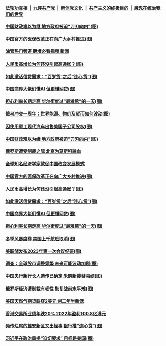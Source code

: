####  [法轮功真相](../../../../basic/blob/master/README.md?t=02250812) &nbsp;|&nbsp; [九评共产党](../../../../9ping.md/blob/master/README.md?t=02250812) &nbsp;|&nbsp; [解体党文化](../../../../jtdwh.md/blob/master/README.md?t=02250812)  &nbsp;|&nbsp; [共产主义的终极目的](../../../../gczydzjmd.md/blob/master/README.md?t=02250812) &nbsp;|&nbsp; [魔鬼在统治我们的世界](../../../../mgztzwmdsj.md/blob/master/README.md?t=02250812) 

#### [中国财政难以为继 地方政府被迫“刀刃向内”(图)](../pages/p5/1029737.md?t=02250812) 

#### [中国官方的医保改革正在向广大乡村推进(图)](../pages/p5/1029727.md?t=02250812) 

#### [油管热门频道 翻墙必看视频 新闻](http://129.146.143.75:81/youtube.html?02250812)

#### [人民币高增长为何还没引起高通胀？(图)](../pages/p5/1029687.md?t=02250812) 

#### [如此激活信贷需求：“百岁贷”之后“连心贷”(图)](../pages/p5/1029682.md?t=02250812) 

#### [中国商界大佬们懂AI 但更懂网贷(图)](../pages/p5/1029673.md?t=02250812) 

#### [担心利率长期走高 华尔街度过“最难熬”的一天(图)](../pages/p5/1029671.md?t=02250812) 

#### [俄乌冲突一周年：世界能源、物价及货币如何波动(图)](../pages/p5/1029757.md?t=02250812) 

#### [因使用童工现代汽车出售美国子公司股权(图)](../pages/p5/1029755.md?t=02250812) 

#### [中国财政难以为继 地方政府被迫“刀刃向内”(图)](../pages/p5/1029737.md?t=02250812) 

#### [俄罗斯遭受制裁之际 北京为莫斯科输血](../pages/p5/1029730.md?t=02250812) 

#### [全球知名经济学家敦促中国改变发展模式](../pages/p5/1029729.md?t=02250812) 

#### [中国官方的医保改革正在向广大乡村推进(图)](../pages/p5/1029727.md?t=02250812) 

#### [人民币高增长为何还没引起高通胀？(图)](../pages/p5/1029687.md?t=02250812) 

#### [如此激活信贷需求：“百岁贷”之后“连心贷”(图)](../pages/p5/1029682.md?t=02250812) 

#### [中国商界大佬们懂AI 但更懂网贷(图)](../pages/p5/1029673.md?t=02250812) 

#### [担心利率长期走高 华尔街度过“最难熬”的一天(图)](../pages/p5/1029671.md?t=02250812) 

#### [冬季风暴席卷 美国上千航班取消(图)](../pages/p5/1029668.md?t=02250812) 

#### [美联储发布2023年第一次会议纪要(图)](../pages/p5/1029666.md?t=02250812) 

#### [调查：全球股市调整频繁 未来可能波动加剧(图)](../pages/p5/1029648.md?t=02250812) 

#### [中国央行新行长人选传已确定 朱鹤新接替易纲(图)](../pages/p5/1029643.md?t=02250812) 


#### [俄罗斯经济遭制裁有韧性 恢复战前水平难(图)](../pages/p5/1029613.md?t=02250812) 

#### [美国天然气期货跌穿2美元 创二年半新低](../pages/p5/1029631.md?t=02250812) 

#### [香港交易所业绩年跌20% 2022年盈利100.8亿港元](../pages/p5/1029630.md?t=02250812) 

#### [频传烂尾的雄安新区又出怪事 银行推“连心贷”(图)](../pages/p5/1029568.md?t=02250812) 

#### [习近平在政治局提“迫切要求” 目标是美国(图)](../pages/p5/1029580.md?t=02250812) 

<img src='http://gfw-breaker.win/goodnews/indexes/p5.md' width='0px' height='0px'/>
